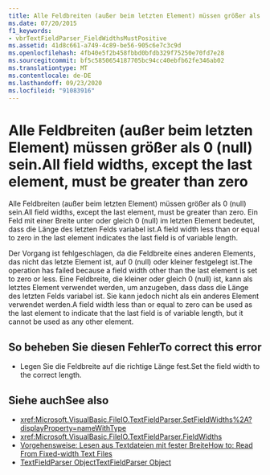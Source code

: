 ```yaml
---
title: Alle Feldbreiten (außer beim letzten Element) müssen größer als 0 (null) sein.
ms.date: 07/20/2015
f1_keywords:
- vbrTextFieldParser_FieldWidthsMustPositive
ms.assetid: 41d8c661-a749-4c89-be56-905c6e7c3c9d
ms.openlocfilehash: 4fb40e5f2b458fbbd0bfdb329f75250e70fd7e28
ms.sourcegitcommit: bf5c5850654187705bc94cc40ebfb62fe346ab02
ms.translationtype: MT
ms.contentlocale: de-DE
ms.lasthandoff: 09/23/2020
ms.locfileid: "91083916"
---
```

# <a name="all-field-widths-except-the-last-element-must-be-greater-than-zero"></a><span data-ttu-id="9736e-102">Alle Feldbreiten (außer beim letzten Element) müssen größer als 0 (null) sein.</span><span class="sxs-lookup"><span data-stu-id="9736e-102">All field widths, except the last element, must be greater than zero</span></span>

<span data-ttu-id="9736e-103">Alle Feldbreiten (außer beim letzten Element) müssen größer als 0 (null) sein.</span><span class="sxs-lookup"><span data-stu-id="9736e-103">All field widths, except the last element, must be greater than zero.</span></span> <span data-ttu-id="9736e-104">Ein Feld mit einer Breite unter oder gleich 0 (null) im letzten Element bedeutet, dass die Länge des letzten Felds variabel ist.</span><span class="sxs-lookup"><span data-stu-id="9736e-104">A field width less than or equal to zero in the last element indicates the last field is of variable length.</span></span>  
  
 <span data-ttu-id="9736e-105">Der Vorgang ist fehlgeschlagen, da die Feldbreite eines anderen Elements, das nicht das letzte Element ist, auf 0 (null) oder kleiner festgelegt ist.</span><span class="sxs-lookup"><span data-stu-id="9736e-105">The operation has failed because a field width other than the last element is set to zero or less.</span></span> <span data-ttu-id="9736e-106">Eine Feldbreite, die kleiner oder gleich 0 (null) ist, kann als letztes Element verwendet werden, um anzugeben, dass dass die Länge des letzten Felds variabel ist. Sie kann jedoch nicht als ein anderes Element verwendet werden.</span><span class="sxs-lookup"><span data-stu-id="9736e-106">A field width less than or equal to zero can be used as the last element to indicate that the last field is of variable length, but it cannot be used as any other element.</span></span>  
  
## <a name="to-correct-this-error"></a><span data-ttu-id="9736e-107">So beheben Sie diesen Fehler</span><span class="sxs-lookup"><span data-stu-id="9736e-107">To correct this error</span></span>  
  
- <span data-ttu-id="9736e-108">Legen Sie die Feldbreite auf die richtige Länge fest.</span><span class="sxs-lookup"><span data-stu-id="9736e-108">Set the field width to the correct length.</span></span>  
  
## <a name="see-also"></a><span data-ttu-id="9736e-109">Siehe auch</span><span class="sxs-lookup"><span data-stu-id="9736e-109">See also</span></span>

- <xref:Microsoft.VisualBasic.FileIO.TextFieldParser.SetFieldWidths%2A?displayProperty=nameWithType>
- <xref:Microsoft.VisualBasic.FileIO.TextFieldParser.FieldWidths>
- [<span data-ttu-id="9736e-110">Vorgehensweise: Lesen aus Textdateien mit fester Breite</span><span class="sxs-lookup"><span data-stu-id="9736e-110">How to: Read From Fixed-width Text Files</span></span>](../developing-apps/programming/drives-directories-files/how-to-read-from-fixed-width-text-files.md)
- [<span data-ttu-id="9736e-111">TextFieldParser Object</span><span class="sxs-lookup"><span data-stu-id="9736e-111">TextFieldParser Object</span></span>](../language-reference/objects/textfieldparser-object.md)
